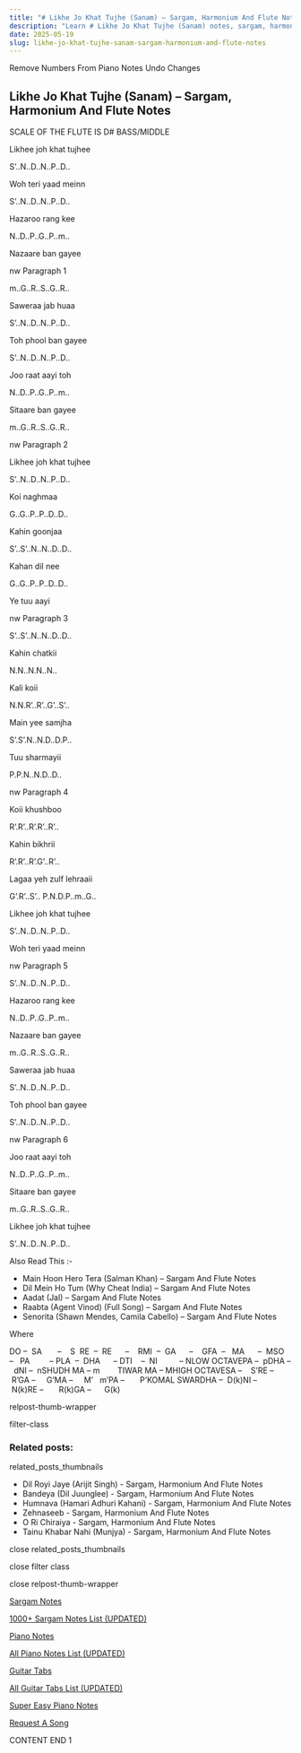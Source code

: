 ```yaml
---
title: "# Likhe Jo Khat Tujhe (Sanam) – Sargam, Harmonium And Flute Notes"
description: "Learn # Likhe Jo Khat Tujhe (Sanam) notes, sargam, harmonium notations and flute notes. Easy step-by-step tutorial for beginners."
date: 2025-05-19
slug: likhe-jo-khat-tujhe-sanam-sargam-harmonium-and-flute-notes
---
```


Remove Numbers From Piano Notes
Undo Changes



## Likhe Jo Khat Tujhe (Sanam) – Sargam, Harmonium And Flute Notes



SCALE OF THE FLUTE IS D# BASS/MIDDLE



Likhee joh khat tujhee



S’..N..D..N..P..D..



Woh teri yaad meinn



S’..N..D..N..P..D..



Hazaroo rang kee



N..D..P..G..P..m..



Nazaare ban gayee



nw Paragraph 1

m..G..R..S..G..R..



Saweraa jab huaa



S’..N..D..N..P..D..



Toh phool ban gayee



S’..N..D..N..P..D..



Joo raat aayi toh



N..D..P..G..P..m..



Sitaare ban gayee



m..G..R..S..G..R..

nw Paragraph 2



Likhee joh khat tujhee



S’..N..D..N..P..D..



Koi naghmaa



G..G..P..P..D..D..



Kahin goonjaa



S’..S’..N..N..D..D..



Kahan dil nee



G..G..P..P..D..D..



Ye tuu aayi



nw Paragraph 3

S’..S’..N..N..D..D..



Kahin chatkii



N.N..N.N..N..



Kali koii



N.N.R’..R’..G’..S’..



Main yee samjha



S’.S’.N..N.D..D.P..



Tuu sharmayii



P.P.N..N.D..D..

nw Paragraph 4



Koii khushboo



R’.R’..R’.R’..R’..



Kahin bikhrii



R’.R’..R’.G’..R’..



Lagaa yeh zulf lehraaii



G’.R’..S’.. P.N.D.P..m..G..



Likhee joh khat tujhee



S’..N..D..N..P..D..



Woh teri yaad meinn



nw Paragraph 5

S’..N..D..N..P..D..



Hazaroo rang kee



N..D..P..G..P..m..



Nazaare ban gayee



m..G..R..S..G..R..



Saweraa jab huaa



S’..N..D..N..P..D..



Toh phool ban gayee



S’..N..D..N..P..D..

nw Paragraph 6



Joo raat aayi toh



N..D..P..G..P..m..



Sitaare ban gayee



m..G..R..S..G..R..



Likhee joh khat tujhee



S’..N..D..N..P..D..



Also Read This :-



* Main Hoon Hero Tera (Salman Khan) – Sargam And Flute Notes
* Dil Mein Ho Tum (Why Cheat India) – Sargam And Flute Notes
* Aadat (Jal) – Sargam And Flute Notes
* Raabta (Agent Vinod) (Full Song) – Sargam And Flute Notes
* Senorita (Shawn Mendes, Camila Cabello) – Sargam And Flute Notes



Where



DO –  SA       –    S  RE  –  RE      –    RMI  –  GA      –    GFA  –   MA      –  MSO  –   PA         – PLA  –  DHA      – DTI    –  NI          – NLOW OCTAVEPA –  pDHA –  dNI –  nSHUDH MA – m        TIWAR MA – MHIGH OCTAVESA –    S’RE –     R’GA –     G’MA –     M’   m’PA –       P’KOMAL SWARDHA –  D(k)NI –       N(k)RE –       R(k)GA –      G(k)



relpost-thumb-wrapper

filter-class

### Related posts:

related_posts_thumbnails

* Dil Royi Jaye (Arijit Singh) - Sargam, Harmonium And Flute Notes
* Bandeya (Dil Juunglee) - Sargam, Harmonium And Flute Notes
* Humnava (Hamari Adhuri Kahani) - Sargam, Harmonium And Flute Notes
* Zehnaseeb - Sargam, Harmonium And Flute Notes
* O Ri Chiraiya - Sargam, Harmonium And Flute Notes
* Tainu Khabar Nahi (Munjya) - Sargam, Harmonium And Flute Notes

close related_posts_thumbnails

close filter class

close relpost-thumb-wrapper

[Sargam Notes](/sargam-notes.html)

[1000+ Sargam Notes List (UPDATED)](/all-songs-list-sargam-notes.html)

[Piano Notes](/piano-notes.html)

[All Piano Notes List (UPDATED)](/all-songs-list-piano-notes.html)

[Guitar Tabs](/guitar-tabs.html)

[All Guitar Tabs List (UPDATED)](/all-songs-list-guitar-tabs.html)

[Super Easy Piano Notes](https://studywall.in/)

[Request A Song](/request-a-song.html)

CONTENT END 1

